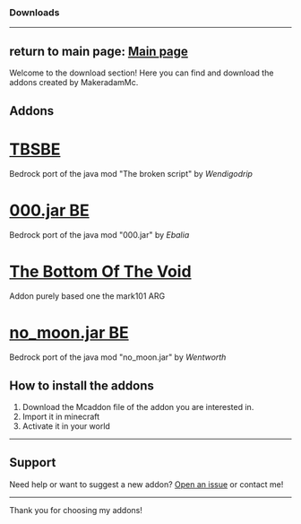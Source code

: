 ### Downloads
--------------------------------
return to main page: [Main page](README.md)
--------------------------------
Welcome to the download section! Here you can find and download the addons created by MakeradamMc.

## Addons

# [TBSBE](Tbsbe.md)

Bedrock port of the java mod "The broken script" by *Wendigodrip*

# [000.jar BE](ooo.md)

Bedrock port of the java mod "000.jar" by *Ebalia*

# [The Bottom Of The Void](TBOTV.md)

Addon purely based one the mark101 ARG

# [no_moon.jar BE](no_moon.md)

Bedrock port of the java mod "no_moon.jar" by *Wentworth*
## How to install the addons

1. Download the Mcaddon file of the addon you are interested in.
2. Import it in minecraft
3. Activate it in your world

---

## Support

Need help or want to suggest a new addon? [Open an issue](https://github.com/MakeradamMc/Makeradam-s-addons/issues) or contact me!

---

Thank you for choosing my addons!
